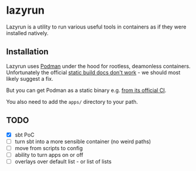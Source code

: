 # lazyrun

Lazyrun is a utility to run various useful tools in containers as if they were
installed natively.

## Installation

Lazyrun uses [Podman](https://podman.io/) under the hood for rootless, deamonless containers.
Unfortunately the official [static build docs don't work](https://podman.io/getting-started/installation#static-build) - we should most likely suggest a fix.

But you can get Podman as a static binary e.g. [from its official CI](https://cirrus-ci.com/task/5125306349518848).

You also need to add the `apps/` directory to your path.

## TODO

* [X] sbt PoC
* [ ] turn sbt into a more sensible container (no weird paths)
* [ ] move from scripts to config
* [ ] ability to turn apps on or off
* [ ] overlays over default list - or list of lists
